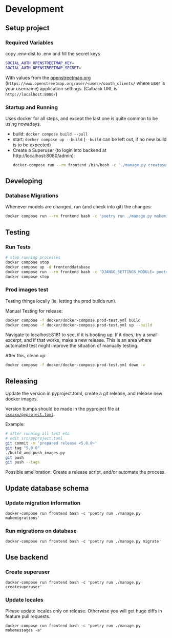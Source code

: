 # Development

## Setup project

### Required Variables

copy .env-dist to .env and fill the secret keys
```bash
SOCIAL_AUTH_OPENSTREETMAP_KEY=
SOCIAL_AUTH_OPENSTREETMAP_SECRET=
```

With values from the [openstreetmap.org](https://www.openstreetmap.org) (`https://www.openstreetmap.org/user/<user>/oauth_clients/` where user is your username) application settings. (Calback URL is `http://localhost:8080/`)

### Startup and Running

Uses docker for all steps, and except the last one is quite common to be using nowadays.

* build: `docker compose build --pull`
* start: `docker compose up --build` (`--build` can be left out, if no new build is to be expected)
* Create a Superuser (to login into backend at http://localhost:8080/admin):
    ```bash
    docker-compose run --rm frontend /bin/bash -c './manage.py createsuperuser'
    ```

## Developing

### Database Migrations

Whenever models are changed, run (and check into git) the changes:

```bash
docker compose run --rm frontend bash -c 'poetry run ./manage.py makemigrations'
```

## Testing

### Run Tests

```bash
# stop running processes
docker compose stop
docker compose up -d frontenddatabase
docker compose run --rm frontend bash -c 'DJANGO_SETTINGS_MODULE= poetry run pytest tests/'
docker compose stop
```

### Prod images test

Testing things locally (ie. letting the prod builds run).

Manual Testing for release:

```bash
docker compose -f docker/docker-compose.prod-test.yml build
docker compose -f docker/docker-compose.prod-test.yml up --build
```

Navigate to localhost:8181 to see, if it is booting up.
If it does, try a small excerpt, and if that works,
make a new release.
This is an area where automated test might
improve the situation of manually testing.

After this, clean up:

```bash
docker compose -f docker/docker-compose.prod-test.yml down -v
```

## Releasing

Update the version in pyproject.toml, create a git release, and release new docker images.

Version bumps should be made in the pyproject file at [`osmaxx/pyproject.toml`](../../osmaxx/pyproject.toml).

Example:
```bash
# after running all test etc
# edit src/pyproject.toml
git commit -m 'prepared release <5.0.0>'
git tag "5.0.0"
./build_and_push_images.py
git push
git push --tags
```

Possible amelioration: Create a release script, and/or automate the process.

## Update database schema

### Update migration information

```shell
docker-compose run frontend bash -c 'poetry run ./manage.py makemigrations'
```

### Run migrations on database
```shell
docker-compose run frontend bash -c 'poetry run ./manage.py migrate'
```

## Use backend

### Create superuser

```shell
docker-compose run frontend bash -c 'poetry run ./manage.py createsuperuser'
```

### Update locales
Please update locales only on release. Otherwise you will get huge diffs in feature pull requests.

```shell
docker-compose run frontend bash -c 'poetry run ./manage.py makemessages -a'
```
